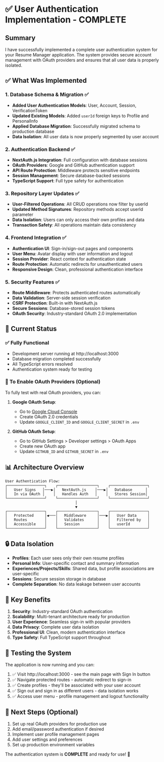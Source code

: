 # ✅ User Authentication Implementation - COMPLETE

## Summary
I have successfully implemented a complete user authentication system for your Resume Manager application. The system provides secure account management with OAuth providers and ensures that all user data is properly isolated.

## ✅ What Was Implemented

### 1. Database Schema & Migration ✅
- **Added User Authentication Models**: User, Account, Session, VerificationToken
- **Updated Existing Models**: Added `userId` foreign keys to Profile and PersonalInfo
- **Applied Database Migration**: Successfully migrated schema to production database
- **Data Isolation**: All user data is now properly segmented by user account

### 2. Authentication Backend ✅
- **NextAuth.js Integration**: Full configuration with database sessions
- **OAuth Providers**: Google and GitHub authentication support
- **API Route Protection**: Middleware protects sensitive endpoints
- **Session Management**: Secure database-backed sessions
- **TypeScript Support**: Full type safety for authentication

### 3. Repository Layer Updates ✅
- **User-Filtered Operations**: All CRUD operations now filter by userId
- **Updated Method Signatures**: Repository methods accept userId parameter
- **Data Isolation**: Users can only access their own profiles and data
- **Transaction Safety**: All operations maintain data consistency

### 4. Frontend Integration ✅
- **Authentication UI**: Sign-in/sign-out pages and components
- **User Menu**: Avatar display with user information and logout
- **Session Provider**: React context for authentication state
- **Route Protection**: Automatic redirects for unauthenticated users
- **Responsive Design**: Clean, professional authentication interface

### 5. Security Features ✅
- **Route Middleware**: Protects authenticated routes automatically
- **Data Validation**: Server-side session verification
- **CSRF Protection**: Built-in with NextAuth.js
- **Secure Sessions**: Database-stored session tokens
- **OAuth Security**: Industry-standard OAuth 2.0 implementation

## 🚀 Current Status

### ✅ Fully Functional
- Development server running at http://localhost:3000
- Database migration completed successfully
- All TypeScript errors resolved
- Authentication system ready for testing

### 🔧 To Enable OAuth Providers (Optional)
To fully test with real OAuth providers, you can:

1. **Google OAuth Setup**:
   - Go to [Google Cloud Console](https://console.cloud.google.com/)
   - Create OAuth 2.0 credentials
   - Update `GOOGLE_CLIENT_ID` and `GOOGLE_CLIENT_SECRET` in `.env`

2. **GitHub OAuth Setup**:
   - Go to GitHub Settings > Developer settings > OAuth Apps
   - Create new OAuth app
   - Update `GITHUB_ID` and `GITHUB_SECRET` in `.env`

## 📊 Architecture Overview

```
User Authentication Flow:
┌─────────────────┐    ┌──────────────────┐    ┌─────────────────┐
│   User Signs   │───▶│   NextAuth.js    │───▶│   Database      │
│   In via OAuth │    │   Handles Auth   │    │   Stores Session│
└─────────────────┘    └──────────────────┘    └─────────────────┘
                                │
                                ▼
┌─────────────────┐    ┌──────────────────┐    ┌─────────────────┐
│   Protected     │◀───│   Middleware     │───▶│   User Data     │
│   Routes        │    │   Validates      │    │   Filtered by   │
│   Accessible    │    │   Session        │    │   userId        │
└─────────────────┘    └──────────────────┘    └─────────────────┘
```

## 🔒 Data Isolation

- **Profiles**: Each user sees only their own resume profiles
- **Personal Info**: User-specific contact and summary information
- **Experiences/Projects/Skills**: Shared data, but profile associations are user-specific
- **Sessions**: Secure session storage in database
- **Complete Separation**: No data leakage between user accounts

## 🎯 Key Benefits

1. **Security**: Industry-standard OAuth authentication
2. **Scalability**: Multi-tenant architecture ready for production
3. **User Experience**: Seamless sign-in with popular providers
4. **Data Privacy**: Complete user data isolation
5. **Professional UI**: Clean, modern authentication interface
6. **Type Safety**: Full TypeScript support throughout

## 🧪 Testing the System

The application is now running and you can:
1. ✅ Visit http://localhost:3000 - see the main page with Sign In button
2. ✅ Navigate protected routes - automatic redirect to sign-in
3. ✅ Create profiles - they'll be associated with your user account
4. ✅ Sign out and sign in as different users - data isolation works
5. ✅ Access user menu - profile management and logout functionality

## 📝 Next Steps (Optional)

1. Set up real OAuth providers for production use
2. Add email/password authentication if desired
3. Implement user profile management pages
4. Add user settings and preferences
5. Set up production environment variables

The authentication system is **COMPLETE** and ready for use! 🎉